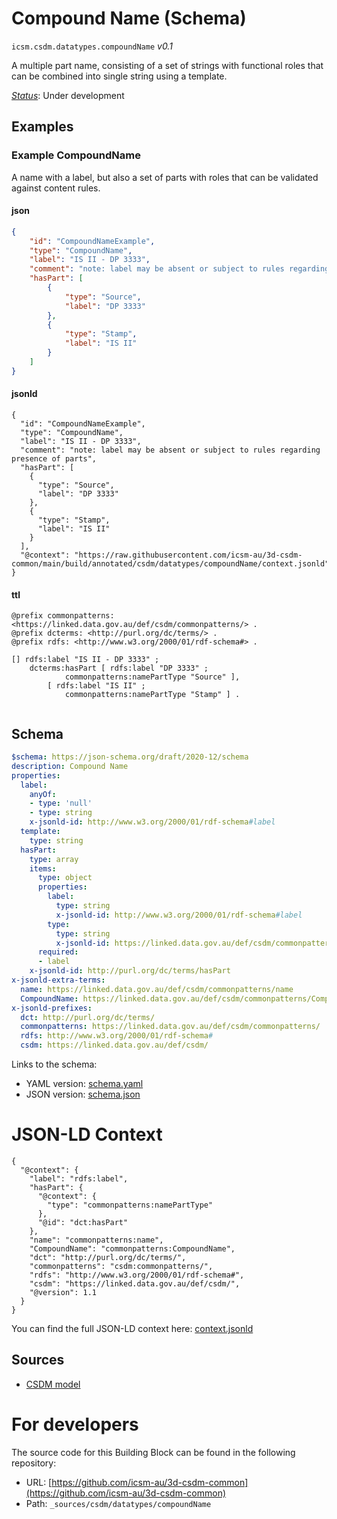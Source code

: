 
# Compound Name (Schema)

`icsm.csdm.datatypes.compoundName` *v0.1*

A multiple part name, consisting of a set of strings with functional roles that can be combined into single string using a template.

[*Status*](http://www.opengis.net/def/status): Under development

## Examples

### Example CompoundName
A name with a label, but also a set of parts with roles that can be validated against content rules.
#### json
```json
{
    "id": "CompoundNameExample",
    "type": "CompoundName",
    "label": "IS II - DP 3333",
    "comment": "note: label may be absent or subject to rules regarding presence of parts",
    "hasPart": [
        {
            "type": "Source",
            "label": "DP 3333"
        },
        {
            "type": "Stamp",
            "label": "IS II"
        }
    ]
}
```

#### jsonld
```jsonld
{
  "id": "CompoundNameExample",
  "type": "CompoundName",
  "label": "IS II - DP 3333",
  "comment": "note: label may be absent or subject to rules regarding presence of parts",
  "hasPart": [
    {
      "type": "Source",
      "label": "DP 3333"
    },
    {
      "type": "Stamp",
      "label": "IS II"
    }
  ],
  "@context": "https://raw.githubusercontent.com/icsm-au/3d-csdm-common/main/build/annotated/csdm/datatypes/compoundName/context.jsonld"
}
```

#### ttl
```ttl
@prefix commonpatterns: <https://linked.data.gov.au/def/csdm/commonpatterns/> .
@prefix dcterms: <http://purl.org/dc/terms/> .
@prefix rdfs: <http://www.w3.org/2000/01/rdf-schema#> .

[] rdfs:label "IS II - DP 3333" ;
    dcterms:hasPart [ rdfs:label "DP 3333" ;
            commonpatterns:namePartType "Source" ],
        [ rdfs:label "IS II" ;
            commonpatterns:namePartType "Stamp" ] .


```

## Schema

```yaml
$schema: https://json-schema.org/draft/2020-12/schema
description: Compound Name
properties:
  label:
    anyOf:
    - type: 'null'
    - type: string
    x-jsonld-id: http://www.w3.org/2000/01/rdf-schema#label
  template:
    type: string
  hasPart:
    type: array
    items:
      type: object
      properties:
        label:
          type: string
          x-jsonld-id: http://www.w3.org/2000/01/rdf-schema#label
        type:
          type: string
          x-jsonld-id: https://linked.data.gov.au/def/csdm/commonpatterns/namePartType
      required:
      - label
    x-jsonld-id: http://purl.org/dc/terms/hasPart
x-jsonld-extra-terms:
  name: https://linked.data.gov.au/def/csdm/commonpatterns/name
  CompoundName: https://linked.data.gov.au/def/csdm/commonpatterns/CompoundName
x-jsonld-prefixes:
  dct: http://purl.org/dc/terms/
  commonpatterns: https://linked.data.gov.au/def/csdm/commonpatterns/
  rdfs: http://www.w3.org/2000/01/rdf-schema#
  csdm: https://linked.data.gov.au/def/csdm/

```

Links to the schema:

* YAML version: [schema.yaml](https://raw.githubusercontent.com/icsm-au/3d-csdm-common/main/build/annotated/csdm/datatypes/compoundName/schema.json)
* JSON version: [schema.json](https://raw.githubusercontent.com/icsm-au/3d-csdm-common/main/build/annotated/csdm/datatypes/compoundName/schema.yaml)


# JSON-LD Context

```jsonld
{
  "@context": {
    "label": "rdfs:label",
    "hasPart": {
      "@context": {
        "type": "commonpatterns:namePartType"
      },
      "@id": "dct:hasPart"
    },
    "name": "commonpatterns:name",
    "CompoundName": "commonpatterns:CompoundName",
    "dct": "http://purl.org/dc/terms/",
    "commonpatterns": "csdm:commonpatterns/",
    "rdfs": "http://www.w3.org/2000/01/rdf-schema#",
    "csdm": "https://linked.data.gov.au/def/csdm/",
    "@version": 1.1
  }
}
```

You can find the full JSON-LD context here:
[context.jsonld](https://raw.githubusercontent.com/icsm-au/3d-csdm-common/main/build/annotated/csdm/datatypes/compoundName/context.jsonld)

## Sources

* [CSDM model](https://github.com/icsm-au/3d-csdm)

# For developers

The source code for this Building Block can be found in the following repository:

* URL: [https://github.com/icsm-au/3d-csdm-common](https://github.com/icsm-au/3d-csdm-common)
* Path: `_sources/csdm/datatypes/compoundName`

